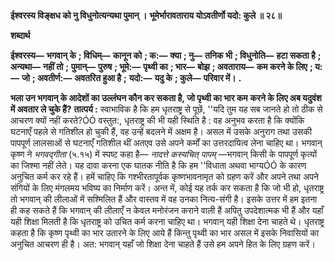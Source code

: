 **ईश्वरस्य विङ्क्षध को नु विधुनोत्यन्यथा पुमान् ।** **भूमेर्भारावताराय योऽवतीर्णो यदो: कुले ॥ २८॥** 

**शब्दार्थ** 

**ईश्वरस्य—** **भगवान् के** **; विधिम्—** **कानून को** **; क:—** **क्या** **; नु—** **तनिक भी** **; विधुनोति—** **हटा सकता है** **; अन्यथा—** **नहीं तो** **;** **पुमान्—** **पुरुष** **; भूमे:—** **पृथ्वी का** **; भार—** **बोझ** **; अवताराय—** **कम करने के लिए** **; य:—** **जो** **; अवतीर्ण:—** **अवतरित हुआ है** **;** **यदो:—** **यदु के** **; कुले—** **परिवार में।** **.** 

**भला उन भगवान् के आदेशों का उल्लंघन कौन कर सकता है, जो पृथ्वी का भार कम** **करने के लिए अब यदुवंश में अवतार ले चुके हैं?** **तात्पर्य :** स्वाभाविक है कि हम धृतराष्ट्र से पूछें, ''यदि तुम यह सब जानते हो तो ठीक से आचरण क्यों नहीं करते?ÓÓ वस्तुत:, धृतराष्ट्र की भी यही स्थिति है : वह अनुभव करता है कि क्योंकि घटनाएँ पहले से गतिशील हो चुकी हैं, वह उन्हें बदलने में अक्षम है। असल में उसके अनुराग तथा उसकी पापपूर्ण लालसाओं से घटनाएँ गतिशील थीं अतएव उसे अपने कर्मों का उत्तरदायित्व लेना चाहिए था। भगवान् कृष्ण ने *भगवद्गीता* (५.१५) में स्पष्ट कहा है— *नादत्ते कस्यचित् पापम्* —भगवान् किसी के पापपूर्ण कृत्यों का जिश्मा नहीं लेते। यह दावा करना एक घातक नीति है कि हम ''विधाता अथवा भाग्यÓÓ के कारण अनुचित कर्म कर रहे हैं। हमें चाहिए कि गश्भीरतापूर्वक कृष्णभावनामृत को ग्रहण करें और अपने तथा अपने संगियों के लिए मंगलमय भविष्य का निर्माण करें। अन्त में, कोई यह तर्क कर सकता है कि जो भी हो, धृतराष्ट्र तो भगवान् की लीलाओं में सश्मिलित हैं और वास्तव में वह उनका नित्य-संगी है। इसके उत्तर में हम इतना ही कह सकते हैं कि भगवान् की लीलाएँ न केवल मनोरंजन कराने वाली हैं अपितु उपदेशात्मक भी हैं और यहाँ यही शिक्षा मिलती है कि धृतराष्ट्र को उचित कर्म करना चाहिए था। भगवान् यही शिक्षा देना चाहते थे। धृतराष्ट्र कहता है कि कृष्ण पृथ्वी का भार उतारने के लिए आये हैं किन्तु पृथ्वी का भार असल में इसके निवासियों का अनुचित आचरण ही है। अत: भगवान् यहाँ जो शिक्षा देना चाहते हैं उसे हम अपने हित के लिए ग्रहण करें।  